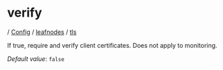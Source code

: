 # verify

/ [Config](../../../README.md) / [leafnodes](../../README.md) / [tls](../README.md) 

If true, require and verify client certificates. Does not apply to monitoring.

*Default value*: `false`
